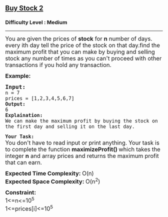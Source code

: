 <h2><a href="https://practice.geeksforgeeks.org/problems/buy-stock-2/1?utm_source=youtube&utm_medium=collab_striver_ytdescription&utm_campaign=buy-stock-2">Buy Stock 2</a></h2><h3>Difficulty Level : Medium</h3><hr><div class="problems_problem_content__Xm_eO"><p><span style="font-size:18px">You are given the prices of <strong>stock</strong> for <strong>n</strong> number of days. every ith day tell the price of the stock on that day.find the maximum profit that you can make by buying and selling stock any number of times as you can't proceed with other transactions if you hold any transaction.</span></p>

<p><span style="font-size:18px"><strong>Example:</strong></span></p>

<pre><span style="font-size:18px"><strong>Input:</strong>
<code>n = 7
prices = [1,2,3,4,5,6,7]
<strong>Output:</strong>
6
<strong>Explaination:</strong>
We can make the maximum profit by buying the stock on the first day and selling it on the last day.</code></span></pre>

<p><strong><span style="font-size:18px"><code>Your Task:</code></span></strong><br>
<span style="font-size:18px">You don't have to read input or print anything. Your task is to complete the function <strong>maximizeProfit()&nbsp;</strong>which takes the integer <strong>n</strong> and array prices and returns the maximum profit that can earn.</span></p>

<p><span style="font-size:18px"><strong>Expected Time Complexity: </strong>O(n)<br>
<strong>Expected Space Complexity:&nbsp;</strong>O(n<sup>2</sup>)</span></p>

<p><span style="font-size:18px"><strong>Constraint:</strong><br>
1&lt;=n&lt;=10<sup>5</sup></span><br>
<span style="font-size:18px">1&lt;=prices[i]&lt;=10<sup>5</sup></span></p>
</div>